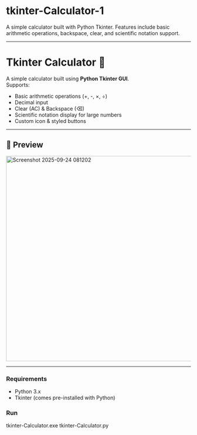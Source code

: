 # tkinter-Calculator-1
A simple calculator built with Python Tkinter.  Features include basic arithmetic operations, backspace, clear, and scientific notation support.

---

# Tkinter Calculator 🧮

A simple calculator built using **Python Tkinter GUI**.  
Supports:
- Basic arithmetic operations (+, -, ×, ÷)
- Decimal input
- Clear (AC) & Backspace (⌫)
- Scientific notation display for large numbers
- Custom icon & styled buttons

---

## 📸 Preview
<img width="513" height="561" alt="Screenshot 2025-09-24 081202" src="https://github.com/user-attachments/assets/f1ae8702-bcd7-415c-ab11-118ff742a9a7" />

---

### Requirements
- Python 3.x
- Tkinter (comes pre-installed with Python)

### Run
tkinter-Calculator.exe
tkinter-Calculator.py

